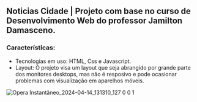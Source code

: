 ## Noticias Cidade | Projeto com base no curso de Desenvolvimento Web do professor Jamilton Damasceno.

### Características:
- Tecnologias em uso: HTML, Css e Javascript.
- Layout: O projeto visa um layout que seja abrangido por grande parte dos monitores desktops, mas não é resposivo e pode ocasionar problemas com visualização em aparelhos móveis.

![Opera Instantâneo_2024-04-14_131310_127 0 0 1](https://github.com/SaymonPZ/Projeto-Noticias-Cidade/assets/96018720/16c22f72-f904-4737-9a12-b587fb42f7cd)
